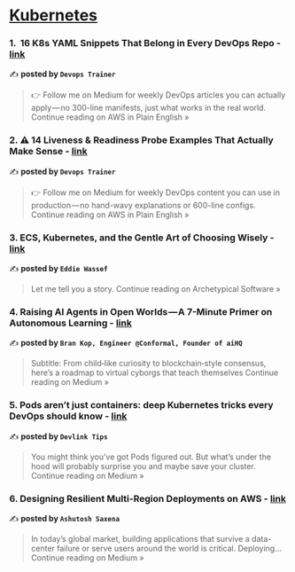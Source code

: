 
<h1><a href=https://medium.com/tag/kubernetes/recommended target="_blank" rel="noopener noreferrer">Kubernetes</a></h1>
<h3>1. ️ 16 K8s YAML Snippets That Belong in Every DevOps Repo - <a href="https://aws.plainenglish.io/%EF%B8%8F-16-k8s-yaml-snippets-that-belong-in-every-devops-repo-47559320471f?source=rss------kubernetes-5" target="_blank" rel="noopener noreferrer">link</a></h3>

✍️ **posted by `Devops Trainer`**

<blockquote>👉 Follow me on Medium for weekly DevOps articles you can actually apply — no 300-line manifests, just what works in the real world.
Continue reading on AWS in Plain English »</blockquote>

<h3>2. ⚠️ 14 Liveness & Readiness Probe Examples That Actually Make Sense - <a href="https://aws.plainenglish.io/%EF%B8%8F-14-liveness-readiness-probe-examples-that-actually-make-sense-add4f9337668?source=rss------kubernetes-5" target="_blank" rel="noopener noreferrer">link</a></h3>

✍️ **posted by `Devops Trainer`**

<blockquote>👉 Follow me on Medium for weekly DevOps content you can use in production — no hand-wavy explanations or 600-line configs.
Continue reading on AWS in Plain English »</blockquote>

<h3>3. ECS, Kubernetes, and the Gentle Art of Choosing Wisely - <a href="https://medium.com/archetypical-software/ecs-kubernetes-and-the-gentle-art-of-choosing-wisely-56bd8dc4ae68?source=rss------kubernetes-5" target="_blank" rel="noopener noreferrer">link</a></h3>

✍️ **posted by `Eddie Wassef`**

<blockquote>Let me tell you a story.
Continue reading on Archetypical Software »</blockquote>

<h3>4. Raising AI Agents in Open Worlds — A 7-Minute Primer on Autonomous Learning - <a href="https://medium.com/@brankop/raising-ai-agents-in-open-worlds-a-7-minute-primer-on-autonomous-learning-a37ddc1a372b?source=rss------kubernetes-5" target="_blank" rel="noopener noreferrer">link</a></h3>

✍️ **posted by `Bran Kop, Engineer @Conformal, Founder of aiHQ`**

<blockquote>Subtitle: From child‑like curiosity to blockchain‑style consensus, here’s a roadmap to virtual cyborgs that teach themselves
Continue reading on Medium »</blockquote>

<h3>5. Pods aren’t just containers: deep Kubernetes tricks every DevOps should know - <a href="https://medium.com/@devlink/pods-arent-just-containers-deep-kubernetes-tricks-every-devops-should-know-48527098fada?source=rss------kubernetes-5" target="_blank" rel="noopener noreferrer">link</a></h3>

✍️ **posted by `Devlink Tips`**

<blockquote>You might think you’ve got Pods figured out. But what’s under the hood will probably surprise you and maybe save your cluster.
Continue reading on Medium »</blockquote>

<h3>6. Designing Resilient Multi-Region Deployments on AWS - <a href="https://saxenaashutosh.medium.com/designing-resilient-multi-region-deployments-on-aws-7634676126c9?source=rss------kubernetes-5" target="_blank" rel="noopener noreferrer">link</a></h3>

✍️ **posted by `Ashutosh Saxena`**

<blockquote>In today’s global market, building applications that survive a data-center failure or serve users around the world is critical. Deploying…
Continue reading on Medium »</blockquote>

